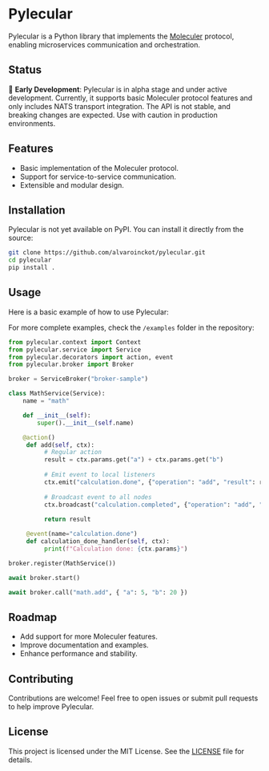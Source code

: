 # Pylecular

Pylecular is a Python library that implements the [Moleculer](https://moleculer.services/) protocol, enabling microservices communication and orchestration. 

## Status

🚧 **Early Development**: Pylecular is in alpha stage and under active development. Currently, it supports basic Moleculer protocol features and only includes NATS transport integration. The API is not stable, and breaking changes are expected. Use with caution in production environments.

## Features

- Basic implementation of the Moleculer protocol.
- Support for service-to-service communication.
- Extensible and modular design.

## Installation

Pylecular is not yet available on PyPI. You can install it directly from the source:

```bash
git clone https://github.com/alvaroinckot/pylecular.git
cd pylecular
pip install .
```

## Usage


Here is a basic example of how to use Pylecular:

For more complete examples, check the `/examples` folder in the repository:


```python
from pylecular.context import Context
from pylecular.service import Service
from pylecular.decorators import action, event
from pylecular.broker import Broker

broker = ServiceBroker("broker-sample")

class MathService(Service):
    name = "math"

    def __init__(self):
        super().__init__(self.name)

    @action()
     def add(self, ctx):
          # Regular action
          result = ctx.params.get("a") + ctx.params.get("b")
          
          # Emit event to local listeners
          ctx.emit("calculation.done", {"operation": "add", "result": result})
          
          # Broadcast event to all nodes
          ctx.broadcast("calculation.completed", {"operation": "add", "result": result})
          
          return result

     @event(name="calculation.done")
     def calculation_done_handler(self, ctx):
          print(f"Calculation done: {ctx.params}")

broker.register(MathService())

await broker.start()

await broker.call("math.add", { "a": 5, "b": 20 })

```

## Roadmap

- Add support for more Moleculer features.
- Improve documentation and examples.
- Enhance performance and stability.

## Contributing

Contributions are welcome! Feel free to open issues or submit pull requests to help improve Pylecular.

## License

This project is licensed under the MIT License. See the [LICENSE](LICENSE) file for details.